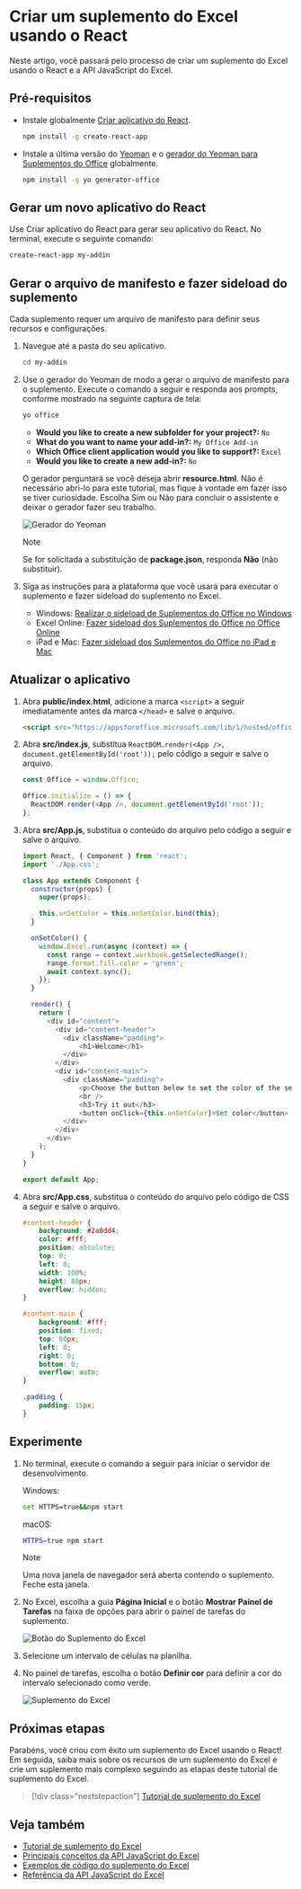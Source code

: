 # <a name="build-an-excel-add-in-using-react"></a>Criar um suplemento do Excel usando o React

Neste artigo, você passará pelo processo de criar um suplemento do Excel usando o React e a API JavaScript do Excel.

## <a name="prerequisites"></a>Pré-requisitos

- Instale globalmente [Criar aplicativo do React](https://github.com/facebookincubator/create-react-app).

    ```bash
    npm install -g create-react-app
    ```

- Instale a última versão do [Yeoman](https://github.com/yeoman/yo) e o [gerador do Yeoman para Suplementos do Office](https://github.com/OfficeDev/generator-office) globalmente.

    ```bash
    npm install -g yo generator-office
    ```

## <a name="generate-a-new-react-app"></a>Gerar um novo aplicativo do React

Use Criar aplicativo do React para gerar seu aplicativo do React. No terminal, execute o seguinte comando:

```bash
create-react-app my-addin
```

## <a name="generate-the-manifest-file-and-sideload-the-add-in"></a>Gerar o arquivo de manifesto e fazer sideload do suplemento

Cada suplemento requer um arquivo de manifesto para definir seus recursos e configurações.

1. Navegue até a pasta do seu aplicativo.

    ```bash
    cd my-addin
    ```

2. Use o gerador do Yeoman de modo a gerar o arquivo de manifesto para o suplemento. Execute o comando a seguir e responda aos prompts, conforme mostrado na seguinte captura de tela:

    ```bash
    yo office
    ```

    - **Would you like to create a new subfolder for your project?:** `No`
    - **What do you want to name your add-in?:** `My Office Add-in`
    - **Which Office client application would you like to support?:** `Excel`
    - **Would you like to create a new add-in?:** `No`

    O gerador perguntará se você deseja abrir **resource.html**. Não é necessário abri-lo para este tutorial, mas fique à vontade em fazer isso se tiver curiosidade. Escolha Sim ou Não para concluir o assistente e deixar o gerador fazer seu trabalho.

    ![Gerador do Yeoman](../images/yo-office.png)
    
    > [!NOTE]
    > Se for solicitada a substituição de **package.json**, responda **Não** (não substituir).

3. Siga as instruções para a plataforma que você usará para executar o suplemento e fazer sideload do suplemento no Excel.

    - Windows: [Realizar o sideload de Suplementos do Office no Windows](../testing/create-a-network-shared-folder-catalog-for-task-pane-and-content-add-ins.md)
    - Excel Online: [Fazer sideload dos Suplementos do Office no Office Online](../testing/sideload-office-add-ins-for-testing.md#sideload-an-office-add-in-on-office-online)
    - iPad e Mac: [Fazer sideload dos Suplementos do Office no iPad e Mac](../testing/sideload-an-office-add-in-on-ipad-and-mac.md)

## <a name="update-the-app"></a>Atualizar o aplicativo

1. Abra **public/index.html**, adicione a marca `<script>` a seguir imediatamente antes da marca `</head>` e salve o arquivo.

    ```html
    <script src="https://appsforoffice.microsoft.com/lib/1/hosted/office.js"></script>
    ```

2. Abra **src/index.js**, substitua `ReactDOM.render(<App />, document.getElementById('root'));` pelo código a seguir e salve o arquivo. 

    ```typescript
    const Office = window.Office;
    
    Office.initialize = () => {
      ReactDOM.render(<App />, document.getElementById('root'));
    };
    ```

3. Abra **src/App.js**, substitua o conteúdo do arquivo pelo código a seguir e salve o arquivo. 

    ```js
    import React, { Component } from 'react';
    import './App.css';

    class App extends Component {
      constructor(props) {
        super(props);

        this.onSetColor = this.onSetColor.bind(this);
      }

      onSetColor() {
        window.Excel.run(async (context) => {
          const range = context.workbook.getSelectedRange();
          range.format.fill.color = 'green';
          await context.sync();
        });
      }

      render() {
        return (
          <div id="content">
            <div id="content-header">
              <div className="padding">
                  <h1>Welcome</h1>
              </div>
            </div>
            <div id="content-main">
              <div className="padding">
                  <p>Choose the button below to set the color of the selected range to green.</p>
                  <br />
                  <h3>Try it out</h3>
                  <button onClick={this.onSetColor}>Set color</button>
              </div>
            </div>
          </div>
        );
      }
    }

    export default App;
    ```

4. Abra **src/App.css**, substitua o conteúdo do arquivo pelo código de CSS a seguir e salve o arquivo. 

    ```css
    #content-header {
        background: #2a8dd4;
        color: #fff;
        position: absolute;
        top: 0;
        left: 0;
        width: 100%;
        height: 80px; 
        overflow: hidden;
    }

    #content-main {
        background: #fff;
        position: fixed;
        top: 80px;
        left: 0;
        right: 0;
        bottom: 0;
        overflow: auto; 
    }

    .padding {
        padding: 15px;
    }
    ```

## <a name="try-it-out"></a>Experimente

1. No terminal, execute o comando a seguir para iniciar o servidor de desenvolvimento.

    Windows:
    ```bash
    set HTTPS=true&&npm start
    ```

    macOS:
    ```bash
    HTTPS=true npm start
    ```

   > [!NOTE]
   > Uma nova janela de navegador será aberta contendo o suplemento. Feche esta janela.

2. No Excel, escolha a guia **Página Inicial** e o botão **Mostrar Painel de Tarefas** na faixa de opções para abrir o painel de tarefas do suplemento.

    ![Botão do Suplemento do Excel](../images/excel-quickstart-addin-2b.png)

3. Selecione um intervalo de células na planilha.

4. No painel de tarefas, escolha o botão **Definir cor** para definir a cor do intervalo selecionado como verde.

    ![Suplemento do Excel](../images/excel-quickstart-addin-2c.png)

## <a name="next-steps"></a>Próximas etapas

Parabéns, você criou com êxito um suplemento do Excel usando o React! Em seguida, saiba mais sobre os recursos de um suplemento do Excel e crie um suplemento mais complexo seguindo as etapas deste tutorial de suplemento do Excel.

> [!div class="nextstepaction"]
> [Tutorial de suplemento do Excel](../tutorials/excel-tutorial-create-table.md)

## <a name="see-also"></a>Veja também

* [Tutorial de suplemento do Excel](../tutorials/excel-tutorial-create-table.md)
* [Principais conceitos da API JavaScript do Excel](../excel/excel-add-ins-core-concepts.md)
* [Exemplos de código do suplemento do Excel](http://dev.office.com/code-samples#?filters=excel,office%20add-ins)
* [Referência da API JavaScript do Excel](https://dev.office.com/reference/add-ins/excel/excel-add-ins-reference-overview)
